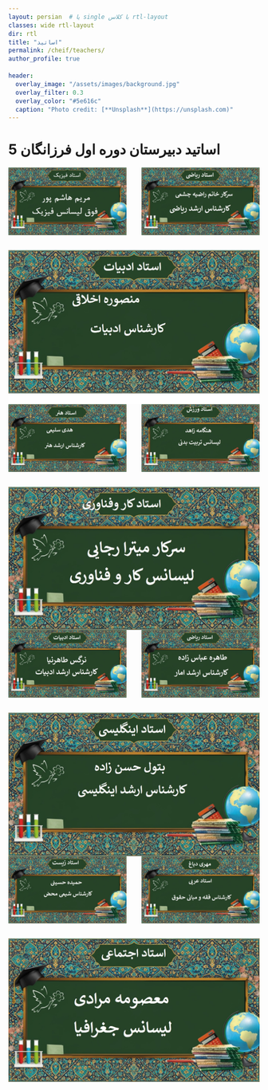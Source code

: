 ```yaml
---
layout: persian  # یا single با کلاس rtl-layout
classes: wide rtl-layout
dir: rtl
title: "اساتید"
permalink: /cheif/teachers/
author_profile: true

header:
  overlay_image: "/assets/images/background.jpg"
  overlay_filter: 0.3
  overlay_color: "#5e616c"
  caption: "Photo credit: [**Unsplash**](https://unsplash.com)"
---
```


# 5 اساتید دبیرستان دوره اول فرزانگان

<div style="display: flex; flex-wrap: wrap; justify-content: center; align-items: center; gap: 30px;">
  <!-- ستون اول -->
  <div style="flex: 1; min-width: 30%; display: flex; justify-content: center;">
    <img src="/assets/cheifimages/maryamhashempour1.jpg" alt="Smart" style="width: 100%; max-width: 400px; height: auto; object-fit: contain;">
  </div>
  
  <!-- ستون دوم -->
  <div style="flex: 1; min-width: 30%; display: flex; justify-content: center;">
    <img src="/assets/cheifimages/raziecheshomi.jpg" alt="Smart" style="width: 100%; max-width: 400px; height: auto; object-fit: contain;">
  </div>
  
  <!-- ستون سوم -->
  <div style="flex: 1; min-width: 30%; display: flex; justify-content: center;">
    <img src="/assets/cheifimages/mansoreakhlaghi.jpg" alt="Smart" style="width: 100%; max-width: 4000px; height: auto; object-fit: contain;">
  </div>
</div>


<div style="display: flex; flex-wrap: wrap; justify-content: center; align-items: center; gap: 30px;">
  <!-- ستون اول -->
  <div style="flex: 1; min-width: 30%; display: flex; justify-content: center;">
    <img src="/assets/cheifimages/hodasalimy.jpg" alt="Smart" style="width: 100%; max-width: 400px; height: auto; object-fit: contain;">
  </div>
  
  <!-- ستون دوم -->
  <div style="flex: 1; min-width: 30%; display: flex; justify-content: center;">
    <img src="/assets/cheifimages/hengamezahed.jpg" alt="Smart" style="width: 100%; max-width: 400px; height: auto; object-fit: contain;">
  </div>
  
  <!-- ستون سوم -->
  <div style="flex: 1; min-width: 30%; display: flex; justify-content: center;">
    <img src="/assets/cheifimages/mitrarajai.jpg" alt="Smart" style="width: 100%; max-width: 4000px; height: auto; object-fit: contain;">
  </div>
</div>

<div style="display: flex; flex-wrap: wrap; justify-content: center; align-items: center; gap: 30px;">
  <div style="flex: 1; min-width: 30%; display: flex; justify-content: center;">
    <img src="/assets/cheifimages/nargestahernia.jpg" alt="Smart" style="width: 100%; max-width: 400px; height: auto; object-fit: contain;">
  </div>
  
  <!-- ستون دوم -->
  <div style="flex: 1; min-width: 30%; display: flex; justify-content: center;">
    <img src="/assets/cheifimages/tahereabuszade.jpg" alt="Smart" style="width: 100%; max-width: 400px; height: auto; object-fit: contain;">
  </div>
  
  <!-- ستون سوم -->
  <div style="flex: 1; min-width: 30%; display: flex; justify-content: center;">
    <img src="/assets/cheifimages/batoolhasanzade.jpg" alt="Smart" style="width: 100%; max-width: 4000px; height: auto; object-fit: contain;">
  </div>
</div>


<div style="display: flex; flex-wrap: wrap; justify-content: center; align-items: center; gap: 30px;">
  <!-- ستون اول -->
  <div style="flex: 1; min-width: 30%; display: flex; justify-content: center;">
    <img src="/assets/cheifimages/hamidehoseyni.jpg" alt="Smart" style="width: 100%; max-width: 400px; height: auto; object-fit: contain;">
  </div>
  
  <!-- ستون دوم -->
  <div style="flex: 1; min-width: 30%; display: flex; justify-content: center;">
    <img src="/assets/cheifimages/mehrydabugh.jpg" alt="Smart" style="width: 100%; max-width: 400px; height: auto; object-fit: contain;">
  </div>
  
  <!-- ستون سوم -->
  <div style="flex: 1; min-width: 30%; display: flex; justify-content: center;">
    <img src="/assets/cheifimages/masomemorady.jpg" alt="Smart" style="width: 100%; max-width: 4000px; height: auto; object-fit: contain;">
  </div>
</div>
